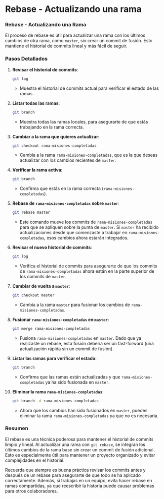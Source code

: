 # Rebase - Actualizando una rama

### **Rebase - Actualizando una Rama**

El proceso de rebase es útil para actualizar una rama con los últimos cambios de otra rama, como `master`, sin crear un commit de fusión. Esto mantiene el historial de commits lineal y más fácil de seguir.

### **Pasos Detallados**

1. **Revisar el historial de commits**:
   ```bash
   git log
   ```
   - Muestra el historial de commits actual para verificar el estado de las ramas.

2. **Listar todas las ramas**:
   ```bash
   git branch
   ```
   - Muestra todas las ramas locales, para asegurarte de que estás trabajando en la rama correcta.

3. **Cambiar a la rama que quieres actualizar**:
   ```bash
   git checkout rama-misiones-completadas
   ```
   - Cambia a la rama `rama-misiones-completadas`, que es la que deseas actualizar con los cambios recientes de `master`.

4. **Verificar la rama activa**:
   ```bash
   git branch
   ```
   - Confirma que estás en la rama correcta (`rama-misiones-completadas`).

5. **Rebase de `rama-misiones-completadas` sobre `master`**:
   ```bash
   git rebase master
   ```
   - Este comando mueve los commits de `rama-misiones-completadas` para que se apliquen sobre la punta de `master`. Si `master` ha recibido actualizaciones desde que comenzaste a trabajar en `rama-misiones-completadas`, esos cambios ahora estarán integrados.

6. **Revisar el nuevo historial de commits**:
   ```bash
   git log
   ```
   - Verifica el historial de commits para asegurarte de que los commits de `rama-misiones-completadas` ahora están en la parte superior de los commits de `master`.

7. **Cambiar de vuelta a `master`**:
   ```bash
   git checkout master
   ```
   - Cambia a la rama `master` para fusionar los cambios de `rama-misiones-completadas`.

8. **Fusionar `rama-misiones-completadas` en `master`**:
   ```bash
   git merge rama-misiones-completadas
   ```
   - Fusiona `rama-misiones-completadas` en `master`. Dado que ya realizaste un rebase, esta fusión debería ser un fast-forward (una actualización rápida sin un commit de fusión).

9. **Listar las ramas para verificar el estado**:
   ```bash
   git branch
   ```
   - Confirma que las ramas están actualizadas y que `rama-misiones-completadas` ya ha sido fusionada en `master`.

10. **Eliminar la rama `rama-misiones-completadas`**:
    ```bash
    git branch -d rama-misiones-completadas
    ```
    - Ahora que los cambios han sido fusionados en `master`, puedes eliminar la rama `rama-misiones-completadas` ya que no es necesaria.

### **Resumen**

El rebase es una técnica poderosa para mantener el historial de commits limpio y lineal. Al actualizar una rama con `git rebase`, se integran los últimos cambios de la rama base sin crear un commit de fusión adicional. Esto es especialmente útil para mantener un proyecto organizado y evitar complejidades en el historial. 

Recuerda que siempre es buena práctica revisar los commits antes y después de un rebase para asegurarte de que todo se ha aplicado correctamente. Además, si trabajas en un equipo, evita hacer rebase en ramas compartidas, ya que reescribir la historia puede causar problemas para otros colaboradores.